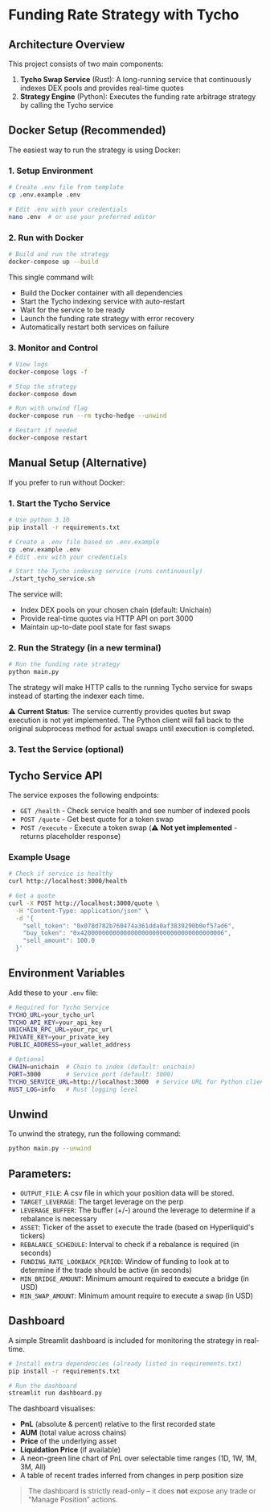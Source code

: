 # Funding Rate Strategy with Tycho

## Architecture Overview

This project consists of two main components:

1. **Tycho Swap Service** (Rust): A long-running service that continuously indexes DEX pools and provides real-time quotes
2. **Strategy Engine** (Python): Executes the funding rate arbitrage strategy by calling the Tycho service

## Docker Setup (Recommended)

The easiest way to run the strategy is using Docker:

### 1. Setup Environment
```bash
# Create .env file from template
cp .env.example .env

# Edit .env with your credentials
nano .env  # or use your preferred editor
```

### 2. Run with Docker
```bash
# Build and run the strategy
docker-compose up --build
```

This single command will:
- Build the Docker container with all dependencies
- Start the Tycho indexing service with auto-restart
- Wait for the service to be ready
- Launch the funding rate strategy with error recovery
- Automatically restart both services on failure

### 3. Monitor and Control
```bash
# View logs
docker-compose logs -f

# Stop the strategy
docker-compose down

# Run with unwind flag
docker-compose run --rm tycho-hedge --unwind

# Restart if needed
docker-compose restart
```

## Manual Setup (Alternative)

If you prefer to run without Docker:

### 1. Start the Tycho Service
```bash
# Use python 3.10
pip install -r requirements.txt

# Create a .env file based on .env.example
cp .env.example .env
# Edit .env with your credentials

# Start the Tycho indexing service (runs continuously)
./start_tycho_service.sh
```

The service will:
- Index DEX pools on your chosen chain (default: Unichain)
- Provide real-time quotes via HTTP API on port 3000
- Maintain up-to-date pool state for fast swaps

### 2. Run the Strategy (in a new terminal)
```bash
# Run the funding rate strategy
python main.py
```

The strategy will make HTTP calls to the running Tycho service for swaps instead of starting the indexer each time.

⚠️ **Current Status**: The service currently provides quotes but swap execution is not yet implemented. The Python client will fall back to the original subprocess method for actual swaps until execution is completed.

### 3. Test the Service (optional)

## Tycho Service API

The service exposes the following endpoints:

- `GET /health` - Check service health and see number of indexed pools
- `POST /quote` - Get best quote for a token swap
- `POST /execute` - Execute a token swap (⚠️ **Not yet implemented** - returns placeholder response)

### Example Usage

```bash
# Check if service is healthy
curl http://localhost:3000/health

# Get a quote
curl -X POST http://localhost:3000/quote \
  -H "Content-Type: application/json" \
  -d '{
    "sell_token": "0x078d782b760474a361dda0af3839290b0ef57ad6",
    "buy_token": "0x4200000000000000000000000000000000000006",
    "sell_amount": 100.0
  }'
```

## Environment Variables

Add these to your `.env` file:

```bash
# Required for Tycho Service
TYCHO_URL=your_tycho_url
TYCHO_API_KEY=your_api_key
UNICHAIN_RPC_URL=your_rpc_url
PRIVATE_KEY=your_private_key
PUBLIC_ADDRESS=your_wallet_address

# Optional
CHAIN=unichain  # Chain to index (default: unichain)
PORT=3000       # Service port (default: 3000)
TYCHO_SERVICE_URL=http://localhost:3000  # Service URL for Python client
RUST_LOG=info   # Rust logging level
```

## Unwind

To unwind the strategy, run the following command:

```bash
python main.py --unwind
```

## Parameters:
- `OUTPUT_FILE`: A csv file in which your position data will be stored.
- `TARGET_LEVERAGE`: The target leverage on the perp 
- `LEVERAGE_BUFFER`: The buffer (+/-) around the leverage to determine if a rebalance is necessary
- `ASSET`: Ticker of the asset to execute the trade (based on Hyperliquid's tickers)
- `REBALANCE_SCHEDULE`: Interval to check if a rebalance is required (in seconds)
- `FUNDING_RATE_LOOKBACK_PERIOD`: Window of funding to look at to determine if the trade should be active (in seconds)
- `MIN_BRIDGE_AMOUNT`: Minimum amount required to execute a bridge (in USD)
- `MIN_SWAP_AMOUNT`: Minimum amount require to execute a swap (in USD)

## Dashboard

A simple Streamlit dashboard is included for monitoring the strategy in real-time.

```bash
# Install extra dependencies (already listed in requirements.txt)
pip install -r requirements.txt

# Run the dashboard
streamlit run dashboard.py
```

The dashboard visualises:

- **PnL** (absolute & percent) relative to the first recorded state
- **AUM** (total value across chains)
- **Price** of the underlying asset
- **Liquidation Price** (if available)
- A neon-green line chart of PnL over selectable time ranges (1D, 1W, 1M, 3M, All)
- A table of recent trades inferred from changes in perp position size

> The dashboard is strictly read-only – it does **not** expose any trade or “Manage Position” actions.